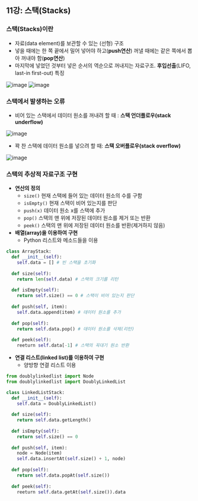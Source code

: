 ## 11강: 스택(Stacks)

### 스택(Stacks)이란
* 자료(data element)를 보관할 수 있는 (선형) 구조
* 넣을 때에는 한 쪽 끝에서 밀어 넣어야 하고(**push연산**) 꺼낼 때에는 같은 쪽에서 뽑아 꺼내야 함(**pop연산**)
* 마지막에 넣었던 것부터 넣은 순서의 역순으로 꺼내지는 자료구조. **후입선출**(LIFO, last-in first-out) 특징

![image](https://user-images.githubusercontent.com/109029407/200402654-47ace629-b6d9-45c7-aa62-84866462b0b8.png)
![image](https://user-images.githubusercontent.com/109029407/200402751-a3e33820-a456-45ab-ba78-864525c8378a.png)

### 스택에서 발생하는 오류
* 비어 있는 스택에서 데이터 원소를 꺼내려 할 때 : **스택 언더플로우(stack underflow)**

![image](https://user-images.githubusercontent.com/109029407/200403062-04fceddd-1c78-42fc-ba92-ec453b50724a.png)

* 꽉 찬 스택에 데이터 원소를 넣으려 할 때: **스택 오버플로우(stack overflow)**

![image](https://user-images.githubusercontent.com/109029407/200403228-6bad0dc0-c0cf-44dd-9f30-7cd5e657b306.png)

### 스택의 추상적 자료구조 구현
* **연산의 정의**
  * `size()` 현재 스택에 들어 있는 데이터 원소의 수를 구함
  * `isEmpty()` 현재 스택이 비어 있는지를 판단
  * `push(x)` 데이터 원소 x를 스택에 추가
  * `pop()` 스택의 맨 위에 저장된 데이터 원소를 제거 또는 반환
  * `peek()` 스택의 맨 위에 저장된 데이터 원소를 반환(제거하지 않음) 
* **배열(array)을 이용하여 구현**
  * Python 리스트와 메소드들을 이용
```python
class ArrayStack:
  def __init__(self):
    self.data = [] # 빈 스택을 초기화
    
  def size(self):
    return len(self.data) # 스택의 크기를 리턴
    
  def isEmpty(self):
    return self.size() == 0 # 스택이 비어 있는지 판단
    
  def push(self, item):
    self.data.append(item) # 데이터 원소를 추가
    
  def pop(self):
    return self.data.pop() # 데이터 원소를 삭제(리턴)
    
  def peek(self):
    reeturn self.data[-1] # 스택의 꼭대기 원소 반환
```
* **연결 리스트(linked list)를 이용하여 구현**
  * 양방향 연결 리스트 이용
```python
from doublylinkedlist import Node
from doublylinkedlist import DoublyLinkedList

class LinkedListStack:
  def __init__(self):
    self.data = DoublyLinkedList()
    
  def size(self):
    return self.data.getLength()
    
  def isEmpty(self):
    return self.size() == 0 
    
  def push(self, item):
    node = Node(item)
    self.data.insertAt(self.size() + 1, node)
    
  def pop(self):
    return self.data.popAt(self.size())
    
  def peek(self):
    reeturn self.data.getAt(self.size()).data
```

